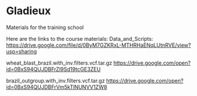 # Gladieux
Materials for the training school

Here are the links to the course materials:
Data_and_Scripts: https://drive.google.com/file/d/0ByM7GZKRxL-MTHRHaENqLUtnRVE/view?usp=sharing

wheat_blast_brazil.with_inv.filters.vcf.tar.gz
https://drive.google.com/open?id=0BxS94QUJDBFrZl9Sd19tcGE3ZEU

brazil_outgroup.with_inv.filters.vcf.tar.gz
https://drive.google.com/open?id=0BxS94QUJDBFrVm5kTlNUNVV1ZW8
